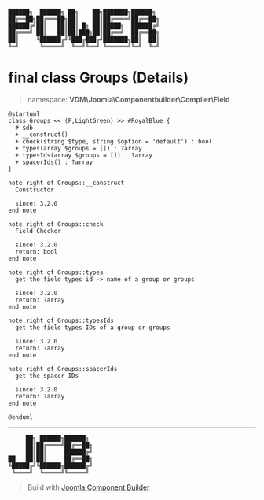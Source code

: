 ```
██████╗  ██████╗ ██╗    ██╗███████╗██████╗
██╔══██╗██╔═══██╗██║    ██║██╔════╝██╔══██╗
██████╔╝██║   ██║██║ █╗ ██║█████╗  ██████╔╝
██╔═══╝ ██║   ██║██║███╗██║██╔══╝  ██╔══██╗
██║     ╚██████╔╝╚███╔███╔╝███████╗██║  ██║
╚═╝      ╚═════╝  ╚══╝╚══╝ ╚══════╝╚═╝  ╚═╝
```
# final class Groups (Details)
> namespace: **VDM\Joomla\Componentbuilder\Compiler\Field**
```uml
@startuml
class Groups << (F,LightGreen) >> #RoyalBlue {
  # $db
  + __construct()
  + check(string $type, string $option = 'default') : bool
  + types(array $groups = []) : ?array
  + typesIds(array $groups = []) : ?array
  + spacerIds() : ?array
}

note right of Groups::__construct
  Constructor

  since: 3.2.0
end note

note right of Groups::check
  Field Checker

  since: 3.2.0
  return: bool
end note

note right of Groups::types
  get the field types id -> name of a group or groups

  since: 3.2.0
  return: ?array
end note

note right of Groups::typesIds
  get the field types IDs of a group or groups

  since: 3.2.0
  return: ?array
end note

note right of Groups::spacerIds
  get the spacer IDs

  since: 3.2.0
  return: ?array
end note
 
@enduml
```

---
```
     ██╗ ██████╗██████╗
     ██║██╔════╝██╔══██╗
     ██║██║     ██████╔╝
██   ██║██║     ██╔══██╗
╚█████╔╝╚██████╗██████╔╝
 ╚════╝  ╚═════╝╚═════╝
```
> Build with [Joomla Component Builder](https://git.vdm.dev/joomla/Component-Builder)

